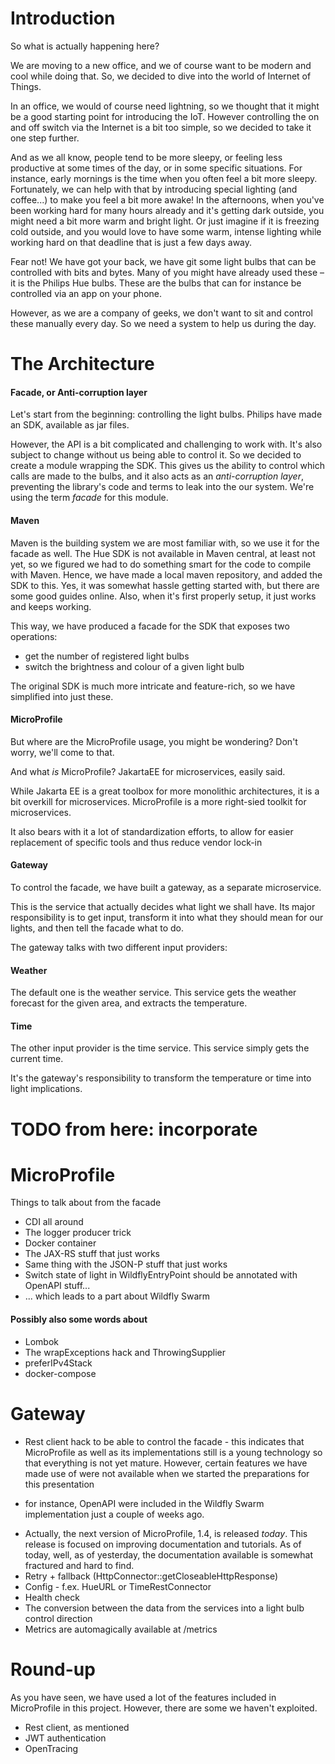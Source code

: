 # Introduction

So what is actually happening here?

We are moving to a new office, and we of course want to be modern and cool while doing that. So, we decided to dive into the world of Internet of Things.

In an office, we would of course need lightning, so we thought that it might be a good starting point for introducing the IoT. However controlling the on and off switch via the Internet is a bit too simple, so we decided to take it one step further.
 
And as we all know, people tend to be more sleepy, or feeling less productive at some times of the day, or in some specific situations. For instance, early mornings is the time when you often feel a bit more sleepy. Fortunately, we can help with that by introducing special lighting (and coffee...) to make you feel a bit more awake! 
In the afternoons, when you've been working hard for many hours already and it's getting dark outside, you might need a bit more warm and bright light.
Or just imagine if it is freezing cold outside, and you would love to have some warm, intense lighting while working hard on that deadline that is just a few days away.

Fear not! We have got your back, we have git some light bulbs that can be controlled with bits and bytes. Many of you might have already used these – it is the Philips Hue bulbs. These are the bulbs that can for instance be controlled via an app on your phone.

However, as we are a company of geeks, we don't want to sit and control these manually every day. So we need a system to help us during the day.

# The Architecture

#### Facade, or Anti-corruption layer
Let's start from the beginning: controlling the light bulbs. Philips have made an SDK, available as jar files.

However, the API is a bit complicated and challenging to work with. It's also subject to change without us being able to control it. So we decided to create a module wrapping the SDK. This gives us the ability to control which calls are made to the bulbs, and it also acts as an _anti-corruption layer_, preventing the library's code and terms to leak into the our system.  We're using the term _facade_ for this module.

#### Maven ####
Maven is the building system we are most familiar with, so we use it for the facade as well. The Hue SDK is not available in Maven central, 
at least not yet, so we figured we had to do something smart for the code to compile with Maven. Hence, we have made a local maven repository, 
and added the SDK to this. Yes, it was somewhat hassle getting started with, but there are some good guides online. 
Also, when it's first properly setup, it just works and keeps working.

This way, we have produced a facade for the SDK that exposes two operations: 
- get the number of registered light bulbs
- switch the brightness and colour of a given light bulb

The original SDK is much more intricate and feature-rich, so we have simplified into just these.


#### MicroProfile
But where are the MicroProfile usage, you might be wondering? Don't worry, we'll come to that.

And what _is_ MicroProfile? JakartaEE for microservices, easily said.

While Jakarta EE is a great toolbox for more monolithic architectures, it is a bit overkill for microservices. 
MicroProfile is a more right-sied toolkit for microservices.
 
It also bears with it a lot of standardization efforts, to allow for easier replacement of specific tools 
and thus reduce vendor lock-in 


#### Gateway
To control the facade, we have built a gateway, as a separate microservice.

This is the service that actually decides what light we shall have. Its major responsibility is to get input, 
transform it into what they should mean for our lights, and then tell the facade what to do.

The gateway talks with two different input providers:

#### Weather
The default one is the weather service. This service gets the weather forecast for the given area, and extracts the temperature.

#### Time
The other input provider is the time service. This service simply gets the current time.

It's the gateway's responsibility to transform the temperature or time into light implications.


# TODO from here: incorporate #

# MicroProfile #

Things to talk about from the facade
* CDI all around
* The logger producer trick
* Docker container
* The JAX-RS stuff that just works
* Same thing with the JSON-P stuff that just works
* Switch state of light in WildflyEntryPoint should be annotated with OpenAPI stuff...
* ... which leads to a part about Wildfly Swarm


#### Possibly also some words about ####
* Lombok
* The wrapExceptions hack and ThrowingSupplier
* preferIPv4Stack
* docker-compose


# Gateway #
* Rest client hack to be able to control the facade - 
this indicates that MicroProfile as well as its implementations still is a young technology so that everything is not yet mature.
However, certain features we have made use of were not available when we started the preparations for this presentation 
- for instance, OpenAPI were included in the Wildfly Swarm implementation just a couple of weeks ago.
* Actually, the next version of MicroProfile, 1.4, is released _today_. This release is focused on improving documentation and tutorials.
As of today, well, as of yesterday, the documentation available is somewhat fractured and hard to find.
* Retry + fallback (HttpConnector::getCloseableHttpResponse)
* Config - f.ex. HueURL or TimeRestConnector
* Health check
* The conversion between the data from the services into a light bulb control direction
* Metrics are automagically available at /metrics



# Round-up #

As you have seen, we have used a lot of the features included in MicroProfile in this project. 
However, there are some we haven't exploited.
* Rest client, as mentioned
* JWT authentication
* OpenTracing